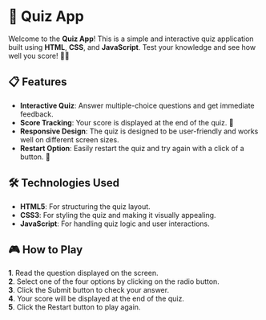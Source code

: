 # 🎯 Quiz App

Welcome to the **Quiz App**! This is a simple and interactive quiz application built using **HTML**, **CSS**, and **JavaScript**. Test your knowledge and see how well you score! 🧠💡

## 📋 Features

- **Interactive Quiz**: Answer multiple-choice questions and get immediate feedback.
- **Score Tracking**: Your score is displayed at the end of the quiz. 🎉
- **Responsive Design**: The quiz is designed to be user-friendly and works well on different screen sizes.
- **Restart Option**: Easily restart the quiz and try again with a click of a button. 🔄

## 🛠️ Technologies Used

- **HTML5**: For structuring the quiz layout.
- **CSS3**: For styling the quiz and making it visually appealing.
- **JavaScript**: For handling quiz logic and user interactions.

## 🎮 How to Play

**1**. Read the question displayed on the screen.<br>
**2**. Select one of the four options by clicking on the radio button.<br>
**3**. Click the Submit button to check your answer.<br>
**4**. Your score will be displayed at the end of the quiz.<br>
**5**. Click the Restart button to play again.